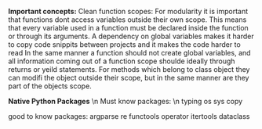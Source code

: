 **Important concepts:**
Clean function scopes:
For modularity it is important that functions dont access variables outside their own scope. 
This means that every variable used in a function must be declared inside the function or through its arguments.
A dependency on global variables makes it harder to copy code snippits between projects and it makes the code harder to read
In the same manner a function should not create global variables, 
and all information coming out of a function scope shoulde ideally through returns or yeild statements.
For methods which belong to class object they can modifi the object outside their scope, but in the same manner are they part of the objects scope.

**Native Python Packages** \n
Must know  packages: \n
typing
os 
sys
copy

good to know packages:
argparse
re
functools
operator
itertools
dataclass
